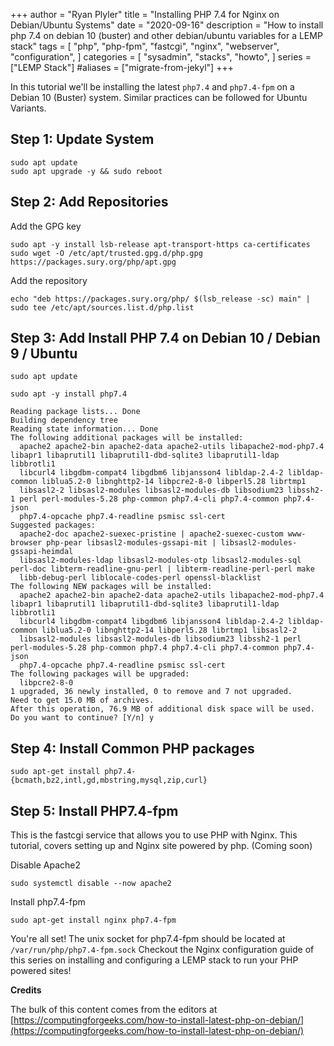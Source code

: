 +++
author = "Ryan Plyler"
title = "Installing PHP 7.4 for Nginx on Debian/Ubuntu Systems"
date = "2020-09-16"
description = "How to install php 7.4 on debian 10 (buster) and other debian/ubuntu variables for a LEMP stack"
tags = [
    "php",
    "php-fpm",
    "fastcgi",
    "nginx",
    "webserver",
    "configuration",
]
categories = [
    "sysadmin",
    "stacks",
    "howto",
]
series = ["LEMP Stack"]
#aliases = ["migrate-from-jekyl"]
+++

In this tutorial we'll be installing the latest `php7.4` and `php7.4-fpm` on a Debian 10 (Buster) system. Similar practices can be followed for Ubuntu Variants.

## Step 1: Update System

```
sudo apt update
sudo apt upgrade -y && sudo reboot
```

## Step 2: Add Repositories

Add the GPG key

```
sudo apt -y install lsb-release apt-transport-https ca-certificates 
sudo wget -O /etc/apt/trusted.gpg.d/php.gpg https://packages.sury.org/php/apt.gpg
```

Add the repository

```
echo "deb https://packages.sury.org/php/ $(lsb_release -sc) main" | sudo tee /etc/apt/sources.list.d/php.list
```

## Step 3: Add Install PHP 7.4 on Debian 10 / Debian 9 / Ubuntu

```
sudo apt update
```

```
sudo apt -y install php7.4
```

```
Reading package lists... Done
Building dependency tree       
Reading state information... Done
The following additional packages will be installed:
  apache2 apache2-bin apache2-data apache2-utils libapache2-mod-php7.4 libapr1 libaprutil1 libaprutil1-dbd-sqlite3 libaprutil1-ldap libbrotli1
  libcurl4 libgdbm-compat4 libgdbm6 libjansson4 libldap-2.4-2 libldap-common liblua5.2-0 libnghttp2-14 libpcre2-8-0 libperl5.28 librtmp1
  libsasl2-2 libsasl2-modules libsasl2-modules-db libsodium23 libssh2-1 perl perl-modules-5.28 php-common php7.4-cli php7.4-common php7.4-json
  php7.4-opcache php7.4-readline psmisc ssl-cert
Suggested packages:
  apache2-doc apache2-suexec-pristine | apache2-suexec-custom www-browser php-pear libsasl2-modules-gssapi-mit | libsasl2-modules-gssapi-heimdal
  libsasl2-modules-ldap libsasl2-modules-otp libsasl2-modules-sql perl-doc libterm-readline-gnu-perl | libterm-readline-perl-perl make
  libb-debug-perl liblocale-codes-perl openssl-blacklist
The following NEW packages will be installed:
  apache2 apache2-bin apache2-data apache2-utils libapache2-mod-php7.4 libapr1 libaprutil1 libaprutil1-dbd-sqlite3 libaprutil1-ldap libbrotli1
  libcurl4 libgdbm-compat4 libgdbm6 libjansson4 libldap-2.4-2 libldap-common liblua5.2-0 libnghttp2-14 libperl5.28 librtmp1 libsasl2-2
  libsasl2-modules libsasl2-modules-db libsodium23 libssh2-1 perl perl-modules-5.28 php-common php7.4 php7.4-cli php7.4-common php7.4-json
  php7.4-opcache php7.4-readline psmisc ssl-cert
The following packages will be upgraded:
  libpcre2-8-0
1 upgraded, 36 newly installed, 0 to remove and 7 not upgraded.
Need to get 15.0 MB of archives.
After this operation, 76.9 MB of additional disk space will be used.
Do you want to continue? [Y/n] y
```

## Step 4: Install Common PHP packages

```
sudo apt-get install php7.4-{bcmath,bz2,intl,gd,mbstring,mysql,zip,curl}
```

## Step 5: Install PHP7.4-fpm

This is the fastcgi service that allows you to use PHP with Nginx. This tutorial,
covers setting up and Nginx site powered by php. (Coming soon)

Disable Apache2

```
sudo systemctl disable --now apache2
```

Install php7.4-fpm

```
sudo apt-get install nginx php7.4-fpm
```

You're all set! The unix socket for php7.4-fpm should be located at `/var/run/php/php7.4-fpm.sock`
Checkout the Nginx configuration guide of this series on installing and configuring a LEMP stack to run your PHP powered sites!

**Credits**

The bulk of this content comes from  the editors at [https://computingforgeeks.com/how-to-install-latest-php-on-debian/](https://computingforgeeks.com/how-to-install-latest-php-on-debian/)




